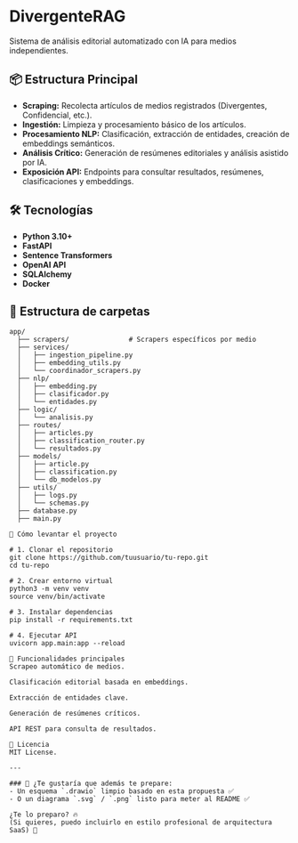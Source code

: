 # DivergenteRAG

Sistema de análisis editorial automatizado con IA para medios independientes.

## 📦 Estructura Principal

- **Scraping:** Recolecta artículos de medios registrados (Divergentes, Confidencial, etc.).
- **Ingestión:** Limpieza y procesamiento básico de los artículos.
- **Procesamiento NLP:** Clasificación, extracción de entidades, creación de embeddings semánticos.
- **Análisis Crítico:** Generación de resúmenes editoriales y análisis asistido por IA.
- **Exposición API:** Endpoints para consultar resultados, resúmenes, clasificaciones y embeddings.

## 🛠️ Tecnologías

- **Python 3.10+**
- **FastAPI**
- **Sentence Transformers**
- **OpenAI API**
- **SQLAlchemy**
- **Docker**

## 📂 Estructura de carpetas

```plaintext
app/
  ├── scrapers/               # Scrapers específicos por medio
  ├── services/
  │   ├── ingestion_pipeline.py
  │   ├── embedding_utils.py
  │   └── coordinador_scrapers.py
  ├── nlp/
  │   ├── embedding.py
  │   ├── clasificador.py
  │   └── entidades.py
  ├── logic/
  │   └── analisis.py
  ├── routes/
  │   ├── articles.py
  │   ├── classification_router.py
  │   └── resultados.py
  ├── models/
  │   ├── article.py
  │   ├── classification.py
  │   └── db_modelos.py
  ├── utils/
  │   ├── logs.py
  │   └── schemas.py
  ├── database.py
  ├── main.py

🚀 Cómo levantar el proyecto

# 1. Clonar el repositorio
git clone https://github.com/tuusuario/tu-repo.git
cd tu-repo

# 2. Crear entorno virtual
python3 -m venv venv
source venv/bin/activate

# 3. Instalar dependencias
pip install -r requirements.txt

# 4. Ejecutar API
uvicorn app.main:app --reload

🧠 Funcionalidades principales
Scrapeo automático de medios.

Clasificación editorial basada en embeddings.

Extracción de entidades clave.

Generación de resúmenes críticos.

API REST para consulta de resultados.

📜 Licencia
MIT License.

---

### 🚀 ¿Te gustaría que además te prepare:
- Un esquema `.drawio` limpio basado en esta propuesta ✅
- O un diagrama `.svg` / `.png` listo para meter al README ✅

¿Te lo preparo? 🔥  
(Si quieres, puedo incluirlo en estilo profesional de arquitectura SaaS) 🚀